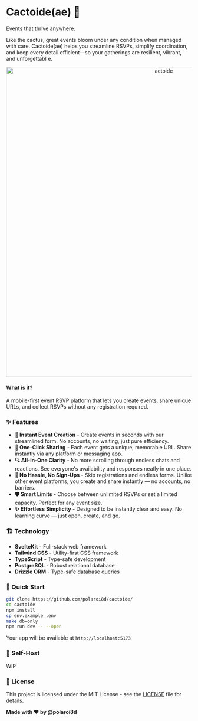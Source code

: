 # Cactoide(ae) 🌵

Events that thrive anywhere.

Like the cactus, great events bloom under any condition when managed with care. Cactoide(ae) helps you streamline RSVPs, simplify coordination, and keep every detail efficient—so your gatherings are resilient, vibrant, and unforgettabl
e.

<p align="center">
  <a href="https://cactoide.dalev.hu/" target="blank">
    <picture>
      <img alt="actoide" src="https://github.com/user-attachments/assets/30b87181-1e3b-49d0-869e-bef6dcf7f777" width="840">
    </picture>
  </a>
</p>

#### What is it?

A mobile-first event RSVP platform that lets you create events, share unique URLs, and collect RSVPs without any registration required.

### ✨ Features

- **🎯 Instant Event Creation** - Create events in seconds with our streamlined form. No accounts, no waiting, just pure efficiency.
- **🔗 One-Click Sharing** - Each event gets a unique, memorable URL. Share instantly via any platform or messaging app.
- **🔍 All-in-One Clarity** - No more scrolling through endless chats and reactions. See everyone's availability and responses neatly in one place.
- **👤 No Hassle, No Sign-Ups** - Skip registrations and endless forms. Unlike other event platforms, you create and share instantly — no accounts, no barriers.
- **🛡️ Smart Limits** - Choose between unlimited RSVPs or set a limited capacity. Perfect for any event size.
- **✨ Effortless Simplicity** - Designed to be instantly clear and easy. No learning curve — just open, create, and go.

### 🏗️ Technology

- **SvelteKit** - Full-stack web framework
- **Tailwind CSS** - Utility-first CSS framework
- **TypeScript** - Type-safe development
- **PostgreSQL** - Robust relational database
- **Drizzle ORM** - Type-safe database queries

### 🚀 Quick Start

```bash
git clone https://github.com/polaroi8d/cactoide/
cd cactoide
npm install
cp env.example .env
make db-only
npm run dev -- --open
```

Your app will be available at `http://localhost:5173`

### 🚀 Self-Host

WIP

### 📄 License

This project is licensed under the MIT License - see the [LICENSE](./LICENSE) file for details.

**Made with ❤️ by @polaroi8d**
